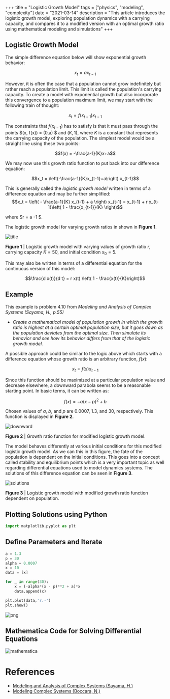 +++
title = "Logistic Growth Model"
tags = ["physics", "modeling", "complexity"]
date = "2021-03-14"
description = "This article introduces the logistic growth model, exploring population dynamics with a carrying capacity, and compares it to a modified version with an optimal growth ratio using mathematical modeling and simulations"
+++

## Logistic Growth Model

The simple difference equation below will show exponential growth behavior:

$$x_t = a x_{t-1}$$

However, it is often the case that a population cannot grow indefinitely but rather reach a population limit. This limit is called the population's carrying capacity. To create a model with exponential growth but also incorporate this convergence to a population maximum limit, we may start with the following train of thought:

$$x_t = f(x_{t-1}) x_{t-1}$$

The constraints that $f(x_{t-1})$ has to satisfy is that it must pass through the points $(x, f(x)) = (0,a) $ and $(K, 1)$, where $K$ is a constant that represents the carrying capacity of the population. The simplest model would be a straight line using these two points:

$$f(x) = -\frac{a-1}{K}x+a$$

We may now use this growth ratio function to put back into our difference equation:

$$x_t = \left(-\frac{a-1}{K}x_{t-1}+a\right) x_{t-1}$$

This is generally called the *logistic growth model* written in terms of a difference equation and may be further simplified:
$$x_t = \left( - \frac{a-1}{K} x_{t-1} + a \right) x_{t-1} = x_{t-1} + r x_{t-1}\left( 1 - \frac{x_{t-1}}{K} \right)$$

where $r = a -1 $.

The logistic growth model for varying growth ratios in shown in **Figure 1**.

![title](/images/logistic-growth/growth_ratios.png)

**Figure 1** | Logistic growth model with varying values of growth ratio $r$, carrying capacity $K = 50$, and initial condition $x_0 = 5$.

This may also be written in terms of a differential equation for the continuous version of this model:

$$\frac{d x(t)}{d t} = r x(t) \left( 1 - \frac{x(t)}{K}\right)$$

## Example

This example is problem $4.10$ from *Modeling and Analysis of Complex Systems (Sayama, H., p.55)*

* *Create a mathematical model of population growth in which the growth ratio is highest at a certain optimal population size, but it goes down as the population deviates from the optimal size. Then simulate its behavior and see how its behavior differs from that of the logistic growth model.*

A possible approach could be similar to the logic above which starts with a difference equation whose growth ratio is an arbitrary function, $f(x)$:

$$x_t = f(x) x_{t-1}$$

Since this function should be maximized at a particular population value and decrease elsewhere, a downward parabola seems to be a reasonable starting point. In basic terms, it can be written as:

$$f(x)=-a (x - p)^2 + b$$

Chosen values of $a$, $b$, and $p$ are 0.0007, 1.3, and 30, respectively. This function is displayed  in **Figure 2**.

![downward](/images/logistic-growth/downward.png)

**Figure 2** | Growth ratio function for modified logistic growth model.

The model behaves differently at various initial conditions for this modified logistic growth model. As we can this in this figure, the fate of the population is dependent on the initial conditions. This goes into a concept called stability and equilibrium points which is a very important topic as well regarding differential equations used to model dynamics systems. The solutions of this difference equation can be seen in **Figure 3**.

![solutions](/images/logistic-growth/solutions.png)

**Figure 3** | Logistic growth model with modified growth ratio function dependent on population.

## Plotting Solutions using Python


```python
import matplotlib.pyplot as plt
```

## Define Parameters and Iterate


```python
a = 1.3
p = 30
alpha = 0.0007
x = 10
data = [x]

for _ in range(30):
    x = (-alpha*(x - p)**2 + a)*x
    data.append(x)

plt.plot(data,'r.-')
plt.show()
```


    
![png](/images/logistic-growth/logistic_growth_17_0.png)
    


## Mathematica Code for Solving Differential Equations

![mathematica](/images/logistic-growth/mathematica.png)

# References
* [Modeling and Analysis of Complex Systems (Sayama, H.)](http://bingweb.binghamton.edu/~sayama/textbook/)
* [Modeling Complex Systems (Boccara, N.)](https://www.springer.com/gp/book/9781441965615)
